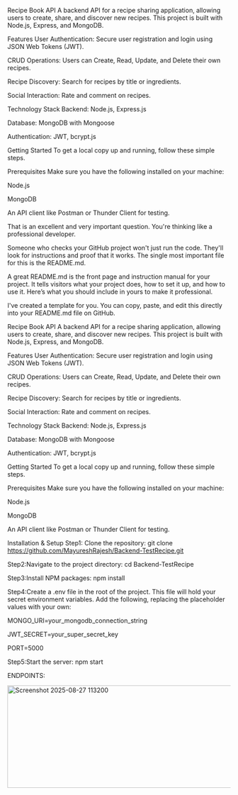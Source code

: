Recipe Book API
A backend API for a recipe sharing application, allowing users to create, share, and discover new recipes. This project is built with Node.js, Express, and MongoDB.

Features
User Authentication: Secure user registration and login using JSON Web Tokens (JWT).

CRUD Operations: Users can Create, Read, Update, and Delete their own recipes.

Recipe Discovery: Search for recipes by title or ingredients.

Social Interaction: Rate and comment on recipes.

Technology Stack
Backend: Node.js, Express.js

Database: MongoDB with Mongoose

Authentication: JWT, bcrypt.js

Getting Started
To get a local copy up and running, follow these simple steps.

Prerequisites
Make sure you have the following installed on your machine:

Node.js

MongoDB

An API client like Postman or Thunder Client for testing.

That is an excellent and very important question. You're thinking like a professional developer.

Someone who checks your GitHub project won't just run the code. They'll look for instructions and proof that it works. The single most important file for this is the README.md.

A great README.md is the front page and instruction manual for your project. It tells visitors what your project does, how to set it up, and how to use it. Here’s what you should include in yours to make it professional.

I've created a template for you. You can copy, paste, and edit this directly into your README.md file on GitHub.

Recipe Book API
A backend API for a recipe sharing application, allowing users to create, share, and discover new recipes. This project is built with Node.js, Express, and MongoDB.

Features
User Authentication: Secure user registration and login using JSON Web Tokens (JWT).

CRUD Operations: Users can Create, Read, Update, and Delete their own recipes.

Recipe Discovery: Search for recipes by title or ingredients.

Social Interaction: Rate and comment on recipes.

Technology Stack
Backend: Node.js, Express.js

Database: MongoDB with Mongoose

Authentication: JWT, bcrypt.js

Getting Started
To get a local copy up and running, follow these simple steps.

Prerequisites
Make sure you have the following installed on your machine:

Node.js

MongoDB

An API client like Postman or Thunder Client for testing.

Installation & Setup
Step1: Clone the repository:
git clone https://github.com/MayureshRajesh/Backend-TestRecipe.git

Step2:Navigate to the project directory:
cd Backend-TestRecipe

Step3:Install NPM packages:
npm install

Step4:Create a .env file in the root of the project. This file will hold your secret environment variables. Add the following, replacing the placeholder values with your own:

MONGO_URI=your_mongodb_connection_string

JWT_SECRET=your_super_secret_key

PORT=5000

Step5:Start the server:
npm start

ENDPOINTS: 

<img width="857" height="231" alt="Screenshot 2025-08-27 113200" src="https://github.com/user-attachments/assets/6192314e-8330-4223-a699-2dfa031eb2e1" />

